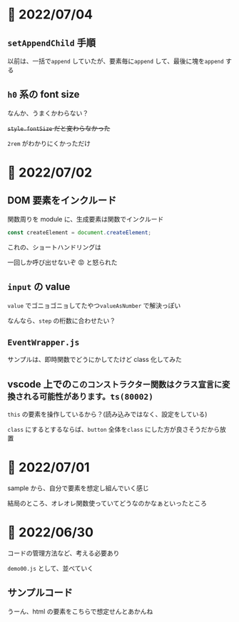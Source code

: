 # 📝 2022/07/04

## `setAppendChild` 手順

以前は、一括で`append` していたが、要素毎に`append` して、最後に塊を`append` する

## `h0` 系の font size

なんか、うまくかわらない？

~~`style.fontSize` だと変わらなかった~~

`2rem` がわかりにくかっただけ



# 📝 2022/07/02

## DOM 要素をインクルード

関数周りを module に、生成要素は関数でインクルード

```.js
const createElement = document.createElement;
```

これの、ショートハンドリングは

一回しか呼び出せないぞ 😡 と怒られた

## `input` の value

`value` でゴニョゴニョしてたやつ`valueAsNumber` で解決っぽい

なんなら、`step` の桁数に合わせたい？

## `EventWrapper.js`

サンプルは、即時関数でどうにかしてたけど class 化してみた

## vscode 上での`このコンストラクター関数はクラス宣言に変換される可能性があります。ts(80002)`

`this` の要素を操作しているから？(読み込みではなく、設定をしている)

`class` にするとするならば、`button` 全体を`class` にした方が良さそうだから放置

# 📝 2022/07/01

sample から、自分で要素を想定し組んでいく感じ

結局のところ、オレオレ関数使っていてどうなのかなぁといったところ

# 📝 2022/06/30

コードの管理方法など、考える必要あり

`demo00.js` として、並べていく

## サンプルコード

うーん、html の要素をこちらで想定せんとあかんね

